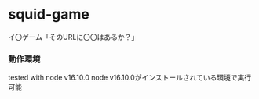 # squid-game
イ〇ゲーム「そのURLに〇〇はあるか？」

### 動作環境
tested with node v16.10.0
node v16.10.0がインストールされている環境で実行可能
